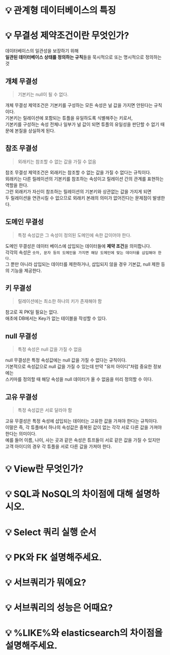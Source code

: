 # 💡 관계형 데이터베이스의 특징  


# 💡 무결성 제약조건이란 무엇인가?    
데이터베이스의 일관성을 보장하기 위해        
**일관된 데이터베이스 상태를 정의하는 규칙**들을 묵시적으로 또는 명시적으로 정의하는 것     
   
## 개체 무결성 
> 기본키는 null이 될 수 없다.    
   
개체 무결성 제약조건은 기본키를 구성하는 모든 속성은 널 값을 가지면 안된다는 규칙이다.   
기본키는 릴레이션에 포함되는 튜플을 유일하도록 식별해주는 키로서,    
기본키를 구성하는 속성 전체나 일부가 널 값이 되면 튜플의 유일성을 판단할 수 없기 때문에 본질을 상실하게 된다.    
   
## 참조 무결성
> 외래키는 참조할 수 없는 값을 가질 수 없음    
                  
참조 무결성 제약조건은 외래키는 참조할 수 없는 값을 가질 수 없다는 규칙이다.      
외래키는 다른 릴레이션의 기본키를 참조하는 속성이고 릴레이션 간의 관계를 표현하는 역할을 한다.           
그런 외래키가 자신이 참조하는 릴레이션의 기본키와 상관없는 값을 가지게 되면      
두 릴레이션을 연관시킬 수 없으므로 외래키 본래의 의미가 없어진다는 문제점이 발생한다.           
        
## 도메인 무결성        
> 특정 속성값은 그 속성이 정의된 도메인에 속한 값이어야 한다.            
      
도메인 무결성은 데이터 베이스에 삽입되는 데이터들에 **제약 조건**을 의미합니다.             
각각의 속성은 `숫자, 문자 등의 도메인을 가지면 해당 도메인에 맞는 데이터를 삽입해야 한다.`      
그 뿐만 아니라 삽입되는 데이터를 제한하거나, 삽입되지 않을 경우 기본값, null 제한 등의 기능을 제공한다.  

## 키 무결성
> 릴레이션에는 최소한 하나의 키가 존재해야 함    
  
참고로 꼭 PK일 필요는 없다.     
애초에 DB에서는 Key가 없는 테이블을 작성할 수 있다.     
     
## null 무결성   
> 특정 속성은 null 값을 가질 수 없음    
             
null 무결성은 특정 속성값에는 null 값을 가질 수 없다는 규칙이다.     
기본적으로 속성값으로 null 값을 가질 수 있는데 만약 "유저 아이디"처럼 중요한 정보에는     
스키마를 정의할 때 해당 속성을 null 데이터가 올 수 없음을 미리 정의할 수 이다.      
   
## 고유 무결성
> 특정 속성값은 서로 달라야 함    
     
고유 무결성은 특정 속성에 삽입되는 데이터는 고유한 값을 가져야 한다는 규칙이다.      
이말은 즉, 각 튜플에서 하나의 속성값은 중복된 값이 없는 각각 서로 다른 값을 가져야 한다는 의미이다.       
예를 들어 이름, 나이, 사는 곳과 같은 속성은 튜프들이 서로 같은 값을 가질 수 있지만       
고객 아이디의 경우 각 튜플을 서로 다른 값을 가져야 한다.  

# 💡 View란 무엇인가?    


# 💡 SQL과 NoSQL의 차이점에 대해 설명하시오.
# 💡 Select 쿼리 실행 순서
# 💡 PK와 FK 설명해주세요.
# 💡 서브쿼리가 뭐에요?
# 💡 서브쿼리의 성능은 어때요?
# 💡 %LIKE%와 elasticsearch의 차이점을 설명해주세요.
